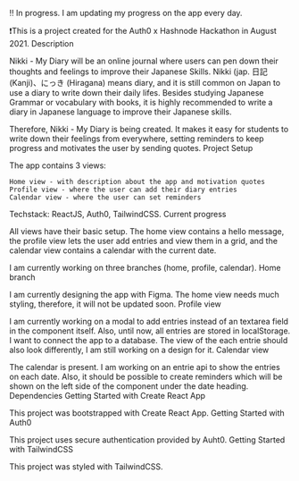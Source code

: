 ‼️ In progress. I am updating my progress on the app every day.

❗This is a project created for the Auth0 x Hashnode Hackathon in August 2021.
Description

Nikki - My Diary will be an online journal where users can pen down their thoughts and feelings to improve their Japanese Skills. Nikki (jap. 日記 (Kanji)、にっき (Hiragana) means diary, and it is still common on Japan to use a diary to write down their daily lifes. Besides studying Japanese Grammar or vocabulary with books, it is highly recommended to write a diary in Japanese language to improve their Japanese skills.

Therefore, Nikki - My Diary is being created. It makes it easy for students to write down their feelings from everywhere, setting reminders to keep progress and motivates the user by sending quotes.
Project Setup

The app contains 3 views:

    Home view - with description about the app and motivation quotes
    Profile view - where the user can add their diary entries
    Calendar view - where the user can set reminders

Techstack: ReactJS, Auth0, TailwindCSS.
Current progress

All views have their basic setup. The home view contains a hello message, the profile view lets the user add entries and view them in a grid, and the calendar view contains a calendar with the current date.

I am currently working on three branches (home, profile, calendar).
Home branch

I am currently designing the app with Figma. The home view needs much styling, therefore, it will not be updated soon.
Profile view

I am currently working on a modal to add entries instead of an textarea field in the component itself. Also, until now, all entries are stored in localStorage. I want to connect the app to a database. The view of the each entrie should also look differently, I am still working on a design for it.
Calendar view

The calendar is present. I am working on an entrie api to show the entries on each date. Also, it should be possible to create reminders which will be shown on the left side of the component under the date heading.
Dependencies
Getting Started with Create React App

This project was bootstrapped with Create React App.
Getting Started with Auth0

This project uses secure authentication provided by Auht0.
Getting Started with TailwindCSS

This project was styled with TailwindCSS.

